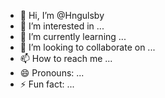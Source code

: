- 👋 Hi, I’m @Hngulsby
- 👀 I’m interested in ...
- 🌱 I’m currently learning ...
- 💞️ I’m looking to collaborate on ...
- 📫 How to reach me ...
- 😄 Pronouns: ...
- ⚡ Fun fact: ...

<!---
Hngulsby/Hngulsby is a ✨ special ✨ repository because its `README.md` (this file) appears on your GitHub profile.
You can click the Preview link to take a look at your changes.
--->
